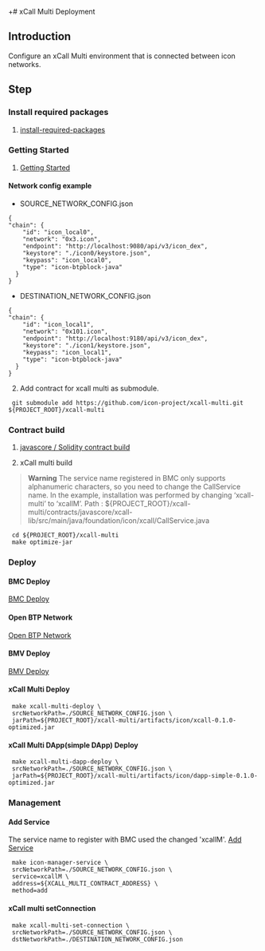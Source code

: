 +# xCall Multi Deployment

## Introduction
Configure an xCall Multi environment that is connected between icon networks.

## Step

### Install required packages
1. [install-required-packages](./README.md#install-required-packages)

### Getting Started
1. [Getting Started](./README.md#getting-started)

#### Network config example
*  SOURCE_NETWORK_CONFIG.json
```
{
"chain": {
    "id": "icon_local0",
    "network": "0x3.icon",
    "endpoint": "http://localhost:9080/api/v3/icon_dex",
    "keystore": "./icon0/keystore.json",
    "keypass": "icon_local0",
    "type": "icon-btpblock-java"
  }
}
```

*  DESTINATION_NETWORK_CONFIG.json
```
{
"chain": {
    "id": "icon_local1",
    "network": "0x101.icon",
    "endpoint": "http://localhost:9180/api/v3/icon_dex",
    "keystore": "./icon1/keystore.json",
    "keypass": "icon_local1",
    "type": "icon-btpblock-java"
  }
}
```

2. Add contract for xcall multi as submodule.
```
 git submodule add https://github.com/icon-project/xcall-multi.git ${PROJECT_ROOT}/xcall-multi
```

### Contract build
1. [javascore / Solidity contract build](./README.md#build)

2. xCall multi build
> **Warning**
> The service name registered in BMC only supports alphanumeric characters, so you need to change the CallService name. 
> In the example, installation was performed by changing ‘xcall-multi’ to ‘xcallM’.
> Path : ${PROJECT_ROOT}/xcall-multi/contracts/javascore/xcall-lib/src/main/java/foundation/icon/xcall/CallService.java
```
 cd ${PROJECT_ROOT}/xcall-multi
 make optimize-jar
```

### Deploy
#### BMC Deploy
[BMC Deploy](./README.md#bmc-deploy)

#### Open BTP Network
[Open BTP Network](./README.md#open-btp-network)

#### BMV Deploy
[BMV Deploy](./README.md#bmv-deploy)

#### xCall Multi Deploy
```
 make xcall-multi-deploy \
 srcNetworkPath=./SOURCE_NETWORK_CONFIG.json \
 jarPath=${PROJECT_ROOT}/xcall-multi/artifacts/icon/xcall-0.1.0-optimized.jar
```

#### xCall Multi DApp(simple DApp) Deploy
```
 make xcall-multi-dapp-deploy \ 
 srcNetworkPath=./SOURCE_NETWORK_CONFIG.json \
 jarPath=${PROJECT_ROOT}/xcall-multi/artifacts/icon/dapp-simple-0.1.0-optimized.jar
```
### Management

#### Add Service
The service name to register with BMC used the changed 'xcallM'.
[Add Service](./doc/network_management.md#add-service)
```
 make icon-manager-service \
 srcNetworkPath=./SOURCE_NETWORK_CONFIG.json \
 service=xcallM \
 address=${XCALL_MULTI_CONTRACT_ADDRESS} \
 method=add
```

#### xCall multi setConnection
```
 make xcall-multi-set-connection \
 srcNetworkPath=./SOURCE_NETWORK_CONFIG.json \
 dstNetworkPath=./DESTINATION_NETWORK_CONFIG.json
```
